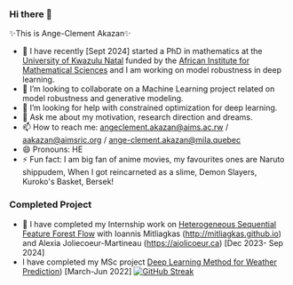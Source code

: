 ### Hi there 👋
✨This is Ange-Clement Akazan✨
<!-- **AngeClementAkazan/AngeClementAkazan** is a ✨ _special_ ✨ repository because its `README.md` (this file) appears on your GitHub profile. -->

<!-- Here are some ideas to get you started: -->
- 🌱 I have recently [Sept 2024] started a PhD in mathematics at the [University of Kwazulu Natal](https://ukzn.ac.za) funded by the [African Institute for Mathematical Sciences](https://aims.ac.rw) and  I am working on model robustness in deep learning.
- 👯 I’m looking to collaborate on a Machine Learning project related on model robustness and generative modeling.
- 🤔 I’m looking for help with constrained optimization for deep learning.
- 💬 Ask me about my motivation, research direction and dreams.
- 📫 How to reach me: angeclement.akazan@aims.ac.rw / aakazan@aimsric.org / ange-clement.akazan@mila.quebec
- 😄 Pronouns: HE
- ⚡ Fun fact: I am big fan of anime movies, my favourites ones are Naruto shippudem, When I got reincarneted as a slime, Demon Slayers, Kuroko's Basket, Bersek!
### Completed Project
- 🔭 I have completed my Internship work on [Heterogeneous Sequential Feature Forest Flow](https://arxiv.org/abs/2410.15516)  with  Ioannis Mitliagkas (http://mitliagkas.github.io) and Alexia Joliecoeur-Martineau (https://ajolicoeur.ca) [Dec 2023- Sep 2024]
- I have completed my MSc project [Deep Learning Method for Weather Prediction](https://www.researchgate.net/publication/376809738_Deep_Learning_Methods_for_Weather_Prediction)) [March-Jun 2022]
[![GitHub Streak](https://streak-stats.demolab.com/?user=AngeClementAkazan)](https://git.io/streak-stats)













